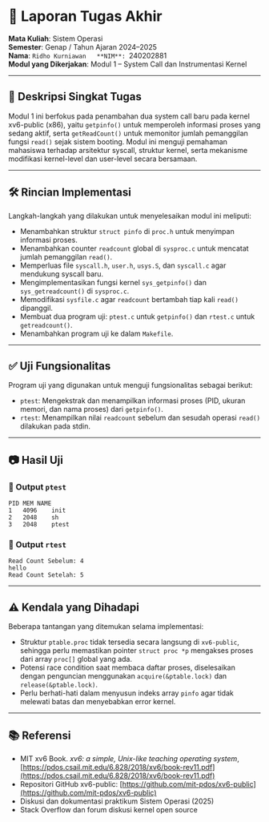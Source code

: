 
# 📝 Laporan Tugas Akhir

**Mata Kuliah**: Sistem Operasi  
**Semester**: Genap / Tahun Ajaran 2024–2025  
**Nama**: `Ridho Kurniawan  
**NIM**: `240202881  
**Modul yang Dikerjakan**: Modul 1 – System Call dan Instrumentasi Kernel

---

## 📌 Deskripsi Singkat Tugas

Modul 1 ini berfokus pada penambahan dua system call baru pada kernel xv6-public (x86), yaitu `getpinfo()` untuk memperoleh informasi proses yang sedang aktif, serta `getReadCount()` untuk memonitor jumlah pemanggilan fungsi `read()` sejak sistem booting. Modul ini menguji pemahaman mahasiswa terhadap arsitektur syscall, struktur kernel, serta mekanisme modifikasi kernel-level dan user-level secara bersamaan.

---

## 🛠️ Rincian Implementasi

Langkah-langkah yang dilakukan untuk menyelesaikan modul ini meliputi:

- Menambahkan struktur `struct pinfo` di `proc.h` untuk menyimpan informasi proses.
- Menambahkan counter `readcount` global di `sysproc.c` untuk mencatat jumlah pemanggilan `read()`.
- Memperluas file `syscall.h`, `user.h`, `usys.S`, dan `syscall.c` agar mendukung syscall baru.
- Mengimplementasikan fungsi kernel `sys_getpinfo()` dan `sys_getreadcount()` di `sysproc.c`.
- Memodifikasi `sysfile.c` agar `readcount` bertambah tiap kali `read()` dipanggil.
- Membuat dua program uji: `ptest.c` untuk `getpinfo()` dan `rtest.c` untuk `getreadcount()`.
- Menambahkan program uji ke dalam `Makefile`.

---

## ✅ Uji Fungsionalitas

Program uji yang digunakan untuk menguji fungsionalitas sebagai berikut:

- `ptest`: Mengekstrak dan menampilkan informasi proses (PID, ukuran memori, dan nama proses) dari `getpinfo()`.
- `rtest`: Menampilkan nilai `readcount` sebelum dan sesudah operasi `read()` dilakukan pada stdin.

---

## 📷 Hasil Uji

### 📍 Output `ptest`

```
PID	MEM	NAME
1	4096	init
2	2048	sh
3	2048	ptest
```

### 📍 Output `rtest`

```
Read Count Sebelum: 4
hello
Read Count Setelah: 5
```

---

## ⚠️ Kendala yang Dihadapi

Beberapa tantangan yang ditemukan selama implementasi:

- Struktur `ptable.proc` tidak tersedia secara langsung di `xv6-public`, sehingga perlu memastikan pointer `struct proc *p` mengakses proses dari array `proc[]` global yang ada.
- Potensi race condition saat membaca daftar proses, diselesaikan dengan penguncian menggunakan `acquire(&ptable.lock)` dan `release(&ptable.lock)`.
- Perlu berhati-hati dalam menyusun indeks array `pinfo` agar tidak melewati batas dan menyebabkan error kernel.

---

## 📚 Referensi

- MIT xv6 Book. *xv6: a simple, Unix-like teaching operating system*, [https://pdos.csail.mit.edu/6.828/2018/xv6/book-rev11.pdf](https://pdos.csail.mit.edu/6.828/2018/xv6/book-rev11.pdf)
- Repositori GitHub xv6-public: [https://github.com/mit-pdos/xv6-public](https://github.com/mit-pdos/xv6-public)
- Diskusi dan dokumentasi praktikum Sistem Operasi (2025)
- Stack Overflow dan forum diskusi kernel open source
